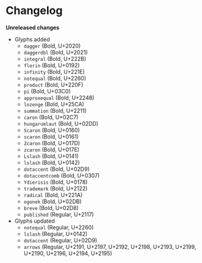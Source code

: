# Changelog

**Unreleased changes**

- Glyphs added
  - `dagger` (Bold, U+2020)
  - `daggerdbl` (Bold, U+2021)
  - `integral` (Bold, U+222B)
  - `florin` (Bold, U+0192)
  - `infinity` (Bold, U+221E)
  - `notequal` (Bold, U+2260)
  - `product` (Bold, U+220F)
  - `pi` (Bold, U+03C0)
  - `approxequal` (Bold, U+2248)
  - `lozenge` (Bold, U+25CA)
  - `summation` (Bold, U+2211)
  - `caron` (Bold, U+02C7)
  - `hungarumlaut` (Bold, U+02DD)
  - `Scaron` (Bold, U+0160)
  - `scaron` (Bold, U+0161)
  - `Zcaron` (Bold, U+017D)
  - `zcaron` (Bold, U+017E)
  - `Lslash` (Bold, U+0141)
  - `lslash` (Bold, U+0142)
  - `dotaccent` (Bold, U+02D9)
  - `dotaccentcomb` (Bold, U+0307)
  - `Ydierisis` (Bold, U+0178)
  - `trademark` (Bold, U+2122)
  - `radical` (Bold, U+221A)
  - `ogonek` (Bold, U+02DB)
  - `breve` (Bold, U+02D8)
  - `published` (Regular, U+2117)
- Glyphs updated
  - `notequal` (Regular, U+2260)
  - `lslash` (Regular, U+0142)
  - `dotaccent` (Regular, U+02D9)
  - `arrows` (Regular, U+2191, U+2197, U+2192, U+2198, U+2193, U+2199, U+2190, U+2196, U+2194, U+2195)
